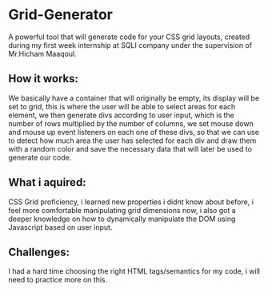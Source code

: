 # Grid-Generator
A powerful tool that will generate code for your CSS grid layouts, created during my first week internship at SQLI company under the supervision of Mr.Hicham Maaqoul.

## How it works:
We basically have a container that will originally be empty, its display will be set to grid, this is where the user will be able to select areas for each element, we then generate divs according to user input, which is the number of rows multiplied by the number of columns, we set mouse down and mouse up event listeners on each one of these divs, so that we can use to detect how much area the user has selected for each div and draw them with a random color and save the necessary data that will later be used to generate our code.
## What i aquired:
CSS Grid proficiency, i learned new properties i didnt know about before, i feel more comfortable manipulating grid dimensions now, i also got a deeper knowledge on how to dynamically manipulate the DOM using Javascript based on user input.
## Challenges:
I had a hard time choosing the right HTML tags/semantics for my code, i will need to practice more on this.
